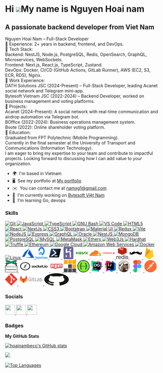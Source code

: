 Hi ![](https://user-images.githubusercontent.com/18350557/176309783-0785949b-9127-417c-8b55-ab5a4333674e.gif)My name is Nguyen Hoai nam
=======================================================================================================================================

A passionate backend developer from Viet Nam
--------------------------------------------

Nguyen Hoai Nam – Full-Stack Developer  
 📍 Experience: 2+ years in backend, frontend, and DevOps.  
 📍 Tech Stack:  
      Backend: NestJS, Node.js, PostgreSQL, Redis, OpenSearch, GraphQL, Microservices, WebSockets.  
      Frontend: Next.js, React.js, TypeScript, Zustand.  
      DevOps: Docker, CI/CD (GitHub Actions, GitLab Runner), AWS (EC2, S3, ECR, RDS), Nginx.  
 📍 Work Experience:  
      DATH Solutions JSC (2024-Present) – Full-Stack Developer, leading Acanet social network and Telegram mini-app.  
      Bytesoft Vietnam JSC (2022-2024) – Backend Developer, worked on business management and voting platforms.  
 📍 Projects:  
      Acanet (2024-Present): A social network with real-time communication and airdrop automation via Telegram bot.  
      BOffice (2022-2024): Business operations management system.  
      Bvote (2022): Online shareholder voting platform.  
 📍 Education:  
      Graduated from FPT Polytechnic (Mobile Programming).  
      Currently in the final semester at the University of Transport and Communications (Information Technology).  
 I am eager to bring my expertise to your team and contribute to impactful projects. Looking forward to discussing how I can add value to your organization.

* 🌍  I'm based in Vietnam
* 🖥️  See my portfolio at [My portfolio](http://pimob.site)
* ✉️  You can contact me at [namxg1@gmail.com](mailto:namxg1@gmail.com)
* 🚀  I'm currently working on [Bytesoft Việt Nam](http://bytesoft.vn)
* 🧠  I'm learning Go, devops

### Skills
<p align="left">
  <a href="https://git-scm.com/" target="_blank" rel="noreferrer">
    <img src="https://raw.githubusercontent.com/danielcranney/readme-generator/main/public/icons/skills/git-colored.svg" width="36" height="36" alt="Git" />
  </a>
  <a href="https://developer.mozilla.org/en-US/docs/Web/JavaScript" target="_blank" rel="noreferrer">
    <img src="https://raw.githubusercontent.com/danielcranney/readme-generator/main/public/icons/skills/javascript-colored.svg" width="36" height="36" alt="JavaScript" />
  </a>
  <a href="https://www.typescriptlang.org/" target="_blank" rel="noreferrer">
    <img src="https://raw.githubusercontent.com/danielcranney/readme-generator/main/public/icons/skills/typescript-colored.svg" width="36" height="36" alt="TypeScript" />
  </a>
  <a href="https://www.gnu.org/software/bash/" target="_blank" rel="noreferrer">
    <img src="https://raw.githubusercontent.com/danielcranney/readme-generator/main/public/icons/skills/gnubash.svg" width="36" height="36" alt="GNU Bash" />
  </a>
  <a href="https://code.visualstudio.com/" target="_blank" rel="noreferrer">
    <img src="https://raw.githubusercontent.com/danielcranney/readme-generator/main/public/icons/skills/visualstudiocode.svg" width="36" height="36" alt="VS Code" />
  </a>
  <a href="https://developer.mozilla.org/en-US/docs/Glossary/HTML5" target="_blank" rel="noreferrer">
    <img src="https://raw.githubusercontent.com/danielcranney/readme-generator/main/public/icons/skills/html5-colored.svg" width="36" height="36" alt="HTML5" />
  </a>
  <a href="https://reactjs.org/" target="_blank" rel="noreferrer">
    <img src="https://raw.githubusercontent.com/danielcranney/readme-generator/main/public/icons/skills/react-colored.svg" width="36" height="36" alt="React" />
  </a>
  <a href="https://nextjs.org/docs" target="_blank" rel="noreferrer">
    <img src="https://raw.githubusercontent.com/danielcranney/readme-generator/main/public/icons/skills/nextjs-colored-dark.svg" width="36" height="36" alt="NextJs" />
  </a>
  <a href="https://www.w3.org/TR/CSS/#css" target="_blank" rel="noreferrer">
    <img src="https://raw.githubusercontent.com/danielcranney/readme-generator/main/public/icons/skills/css3-colored.svg" width="36" height="36" alt="CSS3" />
  </a>
  <a href="https://getbootstrap.com/" target="_blank" rel="noreferrer">
    <img src="https://raw.githubusercontent.com/danielcranney/readme-generator/main/public/icons/skills/bootstrap-colored.svg" width="36" height="36" alt="Bootstrap" />
  </a>
  <a href="https://mui.com/" target="_blank" rel="noreferrer">
    <img src="https://raw.githubusercontent.com/danielcranney/readme-generator/main/public/icons/skills/materialui-colored.svg" width="36" height="36" alt="Material UI" />
  </a>
  <a href="https://redux.js.org/" target="_blank" rel="noreferrer">
    <img src="https://raw.githubusercontent.com/danielcranney/readme-generator/main/public/icons/skills/redux-colored.svg" width="36" height="36" alt="Redux" />
  </a>
  <a href="https://vitejs.dev/" target="_blank" rel="noreferrer">
    <img src="https://raw.githubusercontent.com/danielcranney/readme-generator/main/public/icons/skills/vite-colored.svg" width="36" height="36" alt="Vite" />
  </a>
  <a href="https://nodejs.org/en/" target="_blank" rel="noreferrer">
    <img src="https://raw.githubusercontent.com/danielcranney/readme-generator/main/public/icons/skills/nodejs-colored.svg" width="36" height="36" alt="NodeJS" />
  </a>
  <a href="https://expressjs.com/" target="_blank" rel="noreferrer">
    <img src="https://raw.githubusercontent.com/danielcranney/readme-generator/main/public/icons/skills/express-colored-dark.svg" width="36" height="36" alt="Express" />
  </a>
  <a href="https://graphql.org/" target="_blank" rel="noreferrer">
    <img src="https://raw.githubusercontent.com/danielcranney/readme-generator/main/public/icons/skills/graphql-colored.svg" width="36" height="36" alt="GraphQL" />
  </a>
  <a href="https://www.oracle.com/uk/index.html" target="_blank" rel="noreferrer">
    <img src="https://raw.githubusercontent.com/danielcranney/readme-generator/main/public/icons/skills/oracle-colored.svg" width="36" height="36" alt="Oracle" />
  </a>
  <a href="https://docs.nestjs.com/" target="_blank" rel="noreferrer">
    <img src="https://raw.githubusercontent.com/danielcranney/readme-generator/main/public/icons/skills/nestjs-colored.svg" width="36" height="36" alt="NestJS" />
  </a>
  <a href="https://www.mongodb.com/" target="_blank" rel="noreferrer">
    <img src="https://raw.githubusercontent.com/danielcranney/readme-generator/main/public/icons/skills/mongodb-colored.svg" width="36" height="36" alt="MongoDB" />
  </a>
  <a href="https://www.postgresql.org/" target="_blank" rel="noreferrer">
    <img src="https://raw.githubusercontent.com/danielcranney/readme-generator/main/public/icons/skills/postgresql-colored.svg" width="36" height="36" alt="PostgreSQL" />
  </a>
  <a href="https://www.mysql.com/" target="_blank" rel="noreferrer">
    <img src="https://raw.githubusercontent.com/danielcranney/readme-generator/main/public/icons/skills/mysql-colored.svg" width="36" height="36" alt="MySQL" />
  </a>
  <a href="https://metamask.io/" target="_blank" rel="noreferrer">
    <img src="https://raw.githubusercontent.com/danielcranney/readme-generator/main/public/icons/skills/metamask-colored.svg" width="36" height="36" alt="MetaMask" />
  </a>
  <a href="https://ethers.io" target="_blank" rel="noreferrer">
    <img src="https://raw.githubusercontent.com/danielcranney/readme-generator/main/public/icons/skills/ethers-colored.svg" width="36" height="36" alt="Ethers" />
  </a>
  <a href="https://web3js.readthedocs.io/en/v1.7.1/#" target="_blank" rel="noreferrer">
    <img src="https://raw.githubusercontent.com/danielcranney/readme-generator/main/public/icons/skills/web3js-colored.svg" width="36" height="36" alt="Web3Js" />
  </a>
  <a href="https://hardhat.org/" target="_blank" rel="noreferrer">
    <img src="https://raw.githubusercontent.com/danielcranney/readme-generator/main/public/icons/skills/hardhat-colored.svg" width="36" height="36" alt="Hardhat" />
  </a>
  <a href="https://trufflesuite.com" target="_blank" rel="noreferrer">
    <img src="https://raw.githubusercontent.com/danielcranney/readme-generator/main/public/icons/skills/truffle-colored.svg" width="36" height="36" alt="Truffle" />
  </a>
  <a href="https://ethereum.org/en/" target="_blank" rel="noreferrer">
    <img src="https://raw.githubusercontent.com/danielcranney/readme-generator/main/public/icons/skills/ethereum-colored.svg" width="36" height="36" alt="Ethereum" />
  </a>
  <a href="https://cloud.google.com/" target="_blank" rel="noreferrer">
    <img src="https://raw.githubusercontent.com/danielcranney/readme-generator/main/public/icons/skills/googlecloud-colored.svg" width="36" height="36" alt="Google Cloud" />
  </a>
  <a href="https://aws.amazon.com" target="_blank" rel="noreferrer">
    <img src="https://raw.githubusercontent.com/danielcranney/readme-generator/main/public/icons/skills/aws-colored-dark.svg" width="36" height="36" alt="Amazon Web Services" />
  </a>
  <a href="https://www.docker.com/" target="_blank" rel="noreferrer">
    <img src="https://raw.githubusercontent.com/danielcranney/readme-generator/main/public/icons/skills/docker-colored.svg" width="36" height="36" alt="Docker" />
  </a>
  <a href="https://www.linux.org" target="_blank" rel="noreferrer">
    <img src="https://raw.githubusercontent.com/danielcranney/readme-generator/main/public/icons/skills/linux-colored.svg" width="36" height="36" alt="Linux" />
  </a>
  <a href="https://azure.microsoft.com/en-in/" target="_blank" rel="noreferrer" style="margin-left: 10">
    <img src="./public/microsoft_azure-icon.svg" alt="azure" width="40" height="40" />
  </a>
  <a href="https://www.digitalocean.com/" target="_blank" rel="noreferrer" style="margin-left: 10">
    <img src="./public/digitalocean-official.svg" alt="digitalocean" width="40" height="40" />
  </a>
  <a href="https://learn.microsoft.com/en-us/powershell/" target="_blank" rel="noreferrer" style="margin-left: 10">
    <img src="./public/powershell-original.svg" alt="powershell" width="40" height="40" />
  </a>
  <a href="https://heroku.com" target="_blank" rel="noreferrer" style="margin-left: 10">
    <img src="./public/heroku-icon.svg" alt="heroku" width="40" height="40" />
  </a>
  <a href="https://www.nginx.com" target="_blank" rel="noreferrer" style="margin-left: 10">
    <img src="./public/nginx-original.svg" alt="nginx" width="40" height="40" />
  </a>
  <a href="https://www.cloudflare.com" target="_blank" rel="noreferrer" style="margin-left: 10">
    <img src="./public/cloudflare-original.svg" alt="cloudflare" width="40" height="40" />
  </a>
  <a href="https://www.oracle.com/" target="_blank" rel="noreferrer" style="margin-left: 10">
    <img src="./public/oracle-original.svg" alt="oracle" width="40" height="40" />
  </a>
  <a href="https://redis.io" target="_blank" rel="noreferrer" style="margin-left: 10">
    <img src="./public/redis-original-wordmark.svg" alt="redis" width="40" height="40" />
  </a>
  <a href="https://handlebarsjs.com/" target="_blank" rel="noreferrer" style="margin-left: 10">
    <img src="./public/handlebars-original.svg" alt="handlebars" width="40" height="40" />
  </a>
  <a href="https://firebase.google.com/" target="_blank" rel="noreferrer" style="margin-left: 10">
    <img src="./public/firebase-icon.svg" alt="firebase" width="40" height="40" />
  </a>
  <a href="https://github.com/puppeteer/puppeteer" target="_blank" rel="noreferrer" style="margin-left: 10">
    <img src="./public/pptrdev-official.svg" alt="puppeteer" width="40" height="40" />
  </a>
  <a href="https://socket.io/" target="_blank" rel="noreferrer" style="margin-left: 10">
    <img src="./public/socketio-ar21.svg" alt="socket.io" width="100" height="40" />
  </a>
  <a href="https://www.npmjs.com/" target="_blank" rel="noreferrer" style="margin-left: 10">
    <img src="./public/npm-original-wordmark.svg" alt="npm" width="40" height="40" />
  </a>
  <a href="https://pnpm.io/" target="_blank" rel="noreferrer" style="margin-left: 10">
    <img src="./public/pnpm-original.svg" alt="pnpm" width="40" height="40" />
  </a>
  <a href="https://swagger.io/" target="_blank" rel="noreferrer" style="margin-left: 10">
    <img src="./public/swagger-original.svg" alt="swagger" width="40" height="40" />
  </a>
  <a href="https://www.jetbrains.com/datagrip/" target="_blank" rel="noreferrer" style="margin-left: 10">
    <img src="./public/datagrip-original.svg" alt="datagrip" width="40" height="40" />
  </a>
  <a href="https://www.jetbrains.com/intellij/" target="_blank" rel="noreferrer" style="margin-left: 10">
    <img src="./public/intellij-original.svg" alt="intellij" width="40" height="40" />
  </a>
  <a href="https://dbeaver.io" target="_blank" rel="noreferrer" style="margin-left: 10">
    <img src="./public/dbeaver-original.svg" alt="dbeaver" width="40" height="40" />
  </a>
  <a href="https://www.figma.com/" target="_blank" rel="noreferrer" style="margin-left: 10">
    <img src="./public/figma-icon.svg" alt="figma" width="40" height="40" />
  </a>
  <a href="https://postman.com" target="_blank" rel="noreferrer" style="margin-left: 10">
    <img src="./public/getpostman-icon.svg" alt="postman" width="40" height="40" />
  </a>
  <a href="https://git-scm.com/" target="_blank" rel="noreferrer" style="margin-left: 10">
    <img src="./public/git-scm-icon.svg" alt="git" width="40" height="40" />
  </a>
  <a href="https://gitlab.com/" target="_blank" rel="noreferrer" style="margin-left: 10">
    <img src="./public/gitlab-ar21.svg" alt="gitlab" width="80" height="40" />
  </a>
  <a href="https://github.com/" target="_blank" rel="noreferrer" style="margin-left: 10">
    <img src="./public/github-icon.svg" alt="github" width="80" height="40" />
  </a>
</p>


### Socials
<p align="left">
  <a href="https://www.github.com/hoainambeco" target="_blank" rel="noreferrer">
    <picture>
      <source media="(prefers-color-scheme: dark)" srcset="https://raw.githubusercontent.com/danielcranney/readme-generator/main/public/icons/socials/github-dark.svg" />
      <source media="(prefers-color-scheme: light)" srcset="https://raw.githubusercontent.com/danielcranney/readme-generator/main/public/icons/socials/github.svg" />
      <img src="https://raw.githubusercontent.com/danielcranney/readme-generator/main/public/icons/socials/github.svg" width="32" height="32" />
    </picture>
  </a>
  <a href="https://www.linkedin.com/in/nam-nguyễn-hoài-115436301" target="_blank" rel="noreferrer">
    <picture>
      <source media="(prefers-color-scheme: dark)" srcset="https://raw.githubusercontent.com/danielcranney/readme-generator/main/public/icons/socials/linkedin-dark.svg" />
      <source media="(prefers-color-scheme: light)" srcset="https://raw.githubusercontent.com/danielcranney/readme-generator/main/public/icons/socials/linkedin.svg" />
      <img src="https://raw.githubusercontent.com/danielcranney/readme-generator/main/public/icons/socials/linkedin.svg" width="32" height="32" />
    </picture>
  </a>
  <a href="https://www.x.com/hoainampimob" target="_blank" rel="noreferrer">
    <picture>
      <source media="(prefers-color-scheme: dark)" srcset="https://raw.githubusercontent.com/danielcranney/readme-generator/main/public/icons/socials/twitter-dark.svg" />
      <source media="(prefers-color-scheme: light)" srcset="https://raw.githubusercontent.com/danielcranney/readme-generator/main/public/icons/socials/twitter.svg" />
      <img src="https://raw.githubusercontent.com/danielcranney/readme-generator/main/public/icons/socials/twitter.svg" width="32" height="32" />
    </picture>
  </a>
</p>

### Badges

<b>My GitHub Stats</b>

<a href="http://www.github.com/hoainambeco"><img src="https://github-readme-stats.vercel.app/api?username=hoainambeco&show_icons=true&hide=&count_private=true&title_color=0891b2&text_color=ffffff&icon_color=0891b2&bg_color=1c1917&hide_border=true&show_icons=true" alt="hoainambeco's GitHub stats" /></a>

<a href="http://www.github.com/hoainambeco"><img src="https://github-readme-streak-stats.herokuapp.com/?user=hoainambeco&stroke=ffffff&background=1c1917&ring=0891b2&fire=0891b2&currStreakNum=ffffff&currStreakLabel=0891b2&sideNums=ffffff&sideLabels=ffffff&dates=ffffff&hide_border=true" /></a>

<a href="https://github.com/hoainambeco" align="left"><img src="https://github-readme-stats.vercel.app/api/top-langs/?username=hoainambeco&langs_count=10&title_color=0891b2&text_color=ffffff&icon_color=0891b2&bg_color=1c1917&hide_border=true&locale=en&custom_title=Top%20%Languages" alt="Top Languages" /></a>
